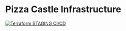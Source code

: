 # Pizza Castle Infrastructure

[![Terraform STAGING CI/CD](https://github.com/gayankanishka/pizza-castle-infrastructure/actions/workflows/terraform-staging.yml/badge.svg?branch=main)](https://github.com/gayankanishka/pizza-castle-infrastructure/actions/workflows/terraform-staging.yml)
